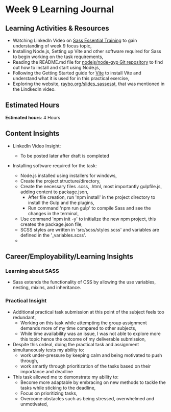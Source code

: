 # Week 9 Learning Journal <br/>

## Learning Activities & Resources
* Watching LinkedIn Video on [Sass Essential Training](https://www.linkedin.com/learning/sass-essential-training-15630917/sass-requirements?u=2223545) to gain understanding of week 9 focus topic,
* Installing Node.js, Setting up Vite and other software required for Sass to begin working on the task requirements,
* Reading the README.md file for [nodejs/node-gyp Git repository](https://github.com/nodejs/node-gyp#on-windows) to find out how to install and start using Node.js,
* Following the Getting Started guide for [Vite](https://vitejs.dev/guide/) to install Vite and understand what it is used for in this practical exercise,
* Exploring the website, [raybo.org/slides_sassesst](https://raybo.org/slides_sassesst/#/), that was mentioned in the LindkedIn video. 


## Estimated Hours
**Estimated hours**: 4 Hours

## Content Insights
* LinkedIn Video Insight: 
  - To be posted later after draft is completed


* Installing software required for the task: 
  - Node.js installed using installers for windows,
  - Create the project structure/directory,
  - Create the necessary files .scss, .html, most importantly gulpfile.js, adding content to package.json,
    - After file creation, run 'npm install' in the project directory to install the Gulp and the plugins,
    - Run command 'npm run gulp' to compile Sass and see the changes in the terminal,
  - Use command 'npm init -y' to initialize the new npm project, this creates the package.json file,
  - SCSS styles are written in 'src/scss/styles.scss' and variables are defined in the '_variables.scss'.
  - 


    

## Career/Employability/Learning Insights

### Learning about SASS<br>
  - Sass extends the functionality of CSS by allowing the use variables, nesting, mixins, and inheritance.

### Practical Insight<br>
  - Additional practical task submission at this point of the subject feels too redundant,
    - Working on this task while attempting the group assignment demands more of my time compared to other subjects,
    - While time availability was an issue, I was not able to explore more this topic hence the outcome of my deliverable submission,
  - Despite this ordeal, doing the practical task and assignment simultaneously tests my ability to:
    - work under-pressure by keeping calm and being motivated to push through,
    - work smartly through prioritization of the tasks based on their importance and deadline
  - This task allowed me to demonstrate my ability to: 
    - Become more adaptable by embracing on new methods to tackle the tasks while sticking to the deadline,
    - Focus on prioritizing tasks,
    - Overcome obstacles such as being stressed, overwhelmed and unmotivated,
